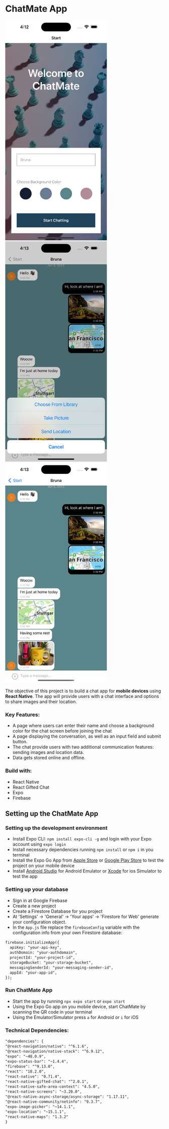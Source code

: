 # ChatMate App

<img src="img/chatmate01.png" height="700">
<img src="img/chatmate02.png" height="700">
<img src="img/chatmate03.png" height="700">

The objective of this project is to build a chat app for **mobile devices** using **React Native**. The app will provide users with a chat interface and options to share images and their location.

### Key Features:

- A page where users can enter their name and choose a background color for the chat screen before joining the chat
- A page displaying the conversation, as well as an input field and submit button.
- The chat provide users with two additional communication features: sending images and location data.
- Data gets stored online and offline.

### Build with:

- React Native
- React Gifted Chat
- Expo
- Firebase

## Setting up the ChatMate App

### Setting up the development environment

-   Install Expo CLI:  `npm install expo-cli -g`  and login with your Expo account using  `expo login`
-   Install necessary dependencies running `npm install` or `npm i` in you terminal
-   Install the Expo Go App from  [Apple Store](https://apps.apple.com/us/app/expo-go/id982107779)  or  [Google Play Store](https://play.google.com/store/apps/details?id=host.exp.exponent&gl=DE)  to test the project on your mobile device
-   Install  [Android Studio](https://developer.android.com/studio)  for Android Emulator or  [Xcode](https://apps.apple.com/de/app/xcode/id497799835?mt=12)  for ios Simulator to test the app

### Setting up your database

-   Sign in at Google Firebase
-   Create a new project
-   Create a Firestore Database for you project
-   At 'Settings' -> 'General' -> 'Your apps' -> 'Firestore for Web' generate your configuration object.
-   In the  `App.js`  file replace the  `firebaseConfig`  variable with the configuration info from your own Firestore database:

```
firebase.initializeApp({
  apiKey: "your-api-key",
  authDomain: "your-authdomain",
  projectId: "your-project-id",
  storageBucket: "your-storage-bucket",
  messagingSenderId: "your-messaging-sender-id",
  appId: "your-app-id",
});
```
### Run ChatMate App

-   Start the app by running  `npx expo start`  or  `expo start`
-   Using the Expo Go app on you mobile device, start ChatMate by scanning the QR code in your terminal
-   Using the Emulator/Simulator press  `a`  for Android or  `i`  for iOS

### Technical Dependencies:

```
"dependencies": {
"@react-navigation/native": "^6.1.6",
"@react-navigation/native-stack": "^6.9.12",
"expo": "~48.0.9",
"expo-status-bar": "~1.4.4",
"firebase": "^9.13.0",
"react": "18.2.0",
"react-native": "0.71.4",
"react-native-gifted-chat": "^2.0.1",
"react-native-safe-area-context": "4.5.0",
"react-native-screens": "~3.20.0",
"@react-native-async-storage/async-storage": "1.17.11",
"@react-native-community/netinfo": "9.3.7",
"expo-image-picker": "~14.1.1",
"expo-location": "~15.1.1",
"react-native-maps": "1.3.2"
}
```
